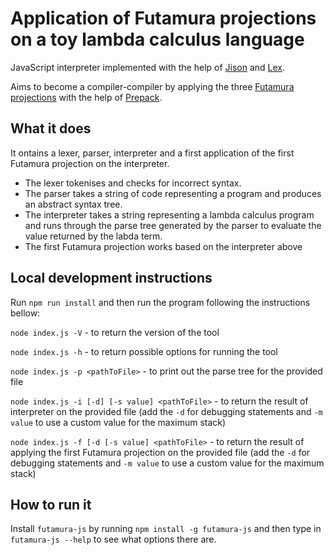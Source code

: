 # Application of Futamura projections on a toy lambda calculus language

JavaScript interpreter implemented with the help of [Jison](https://github.com/zaach/jison) and [Lex](https://github.com/aaditmshah/lexer). 

Aims to become a compiler-compiler by applying the three [Futamura projections](https://en.wikipedia.org/wiki/Partial_evaluation) with the help of [Prepack](https://github.com/facebook/prepack).

## What it does
It ontains a lexer, parser, interpreter and a first application of the first Futamura projection on the interpreter. 
* The lexer tokenises and checks for incorrect syntax.
* The parser takes a string of code representing a program and produces an abstract syntax tree.
* The interpreter takes a string representing a lambda calculus program and runs through the parse tree generated by the parser to evaluate the value returned by the labda term.
* The first Futamura projection works based on the interpreter above

## Local development instructions
Run `npm run install` and then run the program following the instructions bellow:

`node index.js -V` - to return the version of the tool

`node index.js -h` - to return possible options for running the tool

`node index.js -p <pathToFile>` - to print out the parse tree for the provided file

`node index.js -i [-d] [-s value] <pathToFile>` - to return the result of interpreter on the provided file (add the `-d` for debugging statements and `-m value` to use a custom value for the maximum stack)

`node index.js -f [-d [-s value] <pathToFile>` - to return the result of applying the first Futamura projection on the provided file (add the `-d` for debugging statements and `-m value` to use a custom value for the maximum stack)

## How to run it
Install `futamura-js` by running `npm install -g futamura-js` and then type in `futamura-js --help` to see what options there are. 